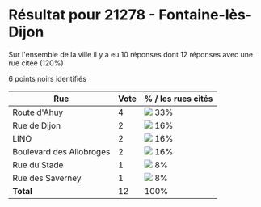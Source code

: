 # Résultat pour 21278 - Fontaine-lès-Dijon

Sur l'ensemble de la ville il y a eu 10 réponses dont 12 réponses avec une rue citée (120%)

6 points noirs identifiés

| Rue | Vote | % / les rues cités|
|-----|------|-------------------|
| Route d'Ahuy | 4 | <img src="../../img/bar_33.gif" />&nbsp;33%|
| Rue de Dijon | 2 | <img src="../../img/bar_16.gif" />&nbsp;16%|
| LINO | 2 | <img src="../../img/bar_16.gif" />&nbsp;16%|
| Boulevard des Allobroges | 2 | <img src="../../img/bar_16.gif" />&nbsp;16%|
| Rue du Stade | 1 | <img src="../../img/bar_8.gif" />&nbsp;8%|
| Rue des Saverney | 1 | <img src="../../img/bar_8.gif" />&nbsp;8%|
| **Total** | 12 | 100%|
